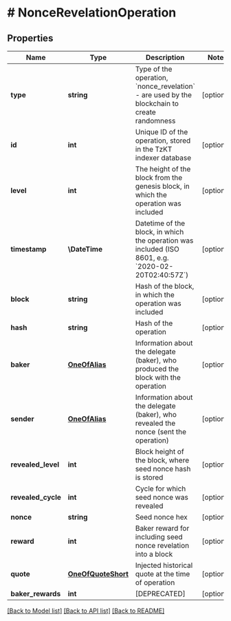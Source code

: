 # # NonceRevelationOperation

## Properties

Name | Type | Description | Notes
------------ | ------------- | ------------- | -------------
**type** | **string** | Type of the operation, &#x60;nonce_revelation&#x60; - are used by the blockchain to create randomness | [optional]
**id** | **int** | Unique ID of the operation, stored in the TzKT indexer database | [optional]
**level** | **int** | The height of the block from the genesis block, in which the operation was included | [optional]
**timestamp** | **\DateTime** | Datetime of the block, in which the operation was included (ISO 8601, e.g. &#x60;2020-02-20T02:40:57Z&#x60;) | [optional]
**block** | **string** | Hash of the block, in which the operation was included | [optional]
**hash** | **string** | Hash of the operation | [optional]
**baker** | [**OneOfAlias**](OneOfAlias.md) | Information about the delegate (baker), who produced the block with the operation | [optional]
**sender** | [**OneOfAlias**](OneOfAlias.md) | Information about the delegate (baker), who revealed the nonce (sent the operation) | [optional]
**revealed_level** | **int** | Block height of the block, where seed nonce hash is stored | [optional]
**revealed_cycle** | **int** | Cycle for which seed nonce was revealed | [optional]
**nonce** | **string** | Seed nonce hex | [optional]
**reward** | **int** | Baker reward for including seed nonce revelation into a block | [optional]
**quote** | [**OneOfQuoteShort**](OneOfQuoteShort.md) | Injected historical quote at the time of operation | [optional]
**baker_rewards** | **int** | [DEPRECATED] | [optional]

[[Back to Model list]](../../README.md#models) [[Back to API list]](../../README.md#endpoints) [[Back to README]](../../README.md)
